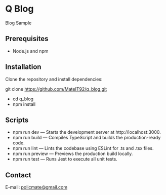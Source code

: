 # Q Blog

Blog Sample

## Prerequisites

- Node.js and npm

## Installation

Clone the repository and install dependencies:

git clone https://github.com/MateIT92/q_blog.git
- cd q_blog
- npm install

## Scripts
- npm run dev — Starts the development server at http://localhost:3000.
- npm run build — Compiles TypeScript and builds the production-ready code.
- npm run lint — Lints the codebase using ESLint for .ts and .tsx files.
- npm run preview — Previews the production build locally.
- npm run test — Runs Jest to execute all unit tests.

## Contact
E-mail: policmate@gmail.com